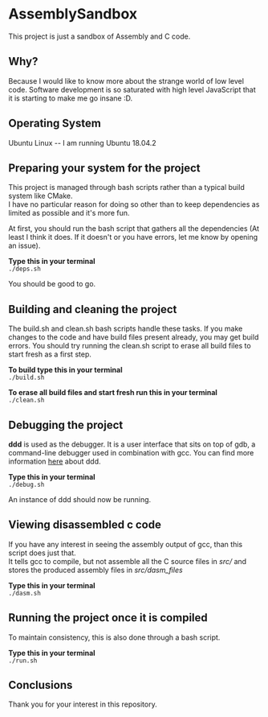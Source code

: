 # AssemblySandbox

This project is just a sandbox of Assembly and C code.  

## Why?

Because I would like to know more about the strange world of low level code. Software development is so
saturated with high level JavaScript that it is starting to make me go insane :D.

## Operating System

Ubuntu Linux -- I am running Ubuntu 18.04.2

## Preparing your system for the project

This project is managed through bash scripts rather than a typical build system like CMake.  
I have no particular reason for doing so other than to keep dependencies as limited as possible and it's more fun.

At first, you should run the bash script that gathers all the dependencies (At least I think it does. If it doesn't or you have errors, let me know by opening an issue).

**Type this in your terminal**<br>
`./deps.sh`

You should be good to go.

## Building and cleaning the project

The build.sh and clean.sh bash scripts handle these tasks.  If you make changes to the code and have build files present already, 
you may get build errors.  You should try running the clean.sh script to erase all build files to start fresh as a first step.

**To build type this in your terminal**<br>
`./build.sh`

**To erase all build files and start fresh run this in your terminal**<br>
`./clean.sh`

## Debugging the project

**ddd** is used as the debugger.  It is a user interface that sits on top of gdb, a command-line debugger used in combination with gcc.  You can find more information [here](https://www.gnu.org/software/ddd/) about ddd.

**Type this in your terminal**<br>
`./debug.sh`

An instance of ddd should now be running.

## Viewing disassembled c code

If you have any interest in seeing the assembly output of gcc, than this script does just that.  
It tells gcc to compile, but not assemble all the C source files in *src/* and stores the produced assembly 
files in *src/dasm_files*

**Type this in your terminal**<br>
`./dasm.sh`

## Running the project once it is compiled

To maintain consistency, this is also done through a bash script.

**Type this in your terminal**<br>
`./run.sh`

## Conclusions

Thank you for your interest in this repository.